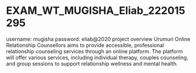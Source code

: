 # EXAM_WT_MUGISHA_Eliab_222015295

username: mugisha
password: eliab@2020
project overview
Urumuri Online Relationship Counsellors aims to provide accessible, professional relationship counseling services through an online platform. 
The platform will offer various services, including individual therapy, couples counseling, and group sessions to support relationship wellness and mental health.
